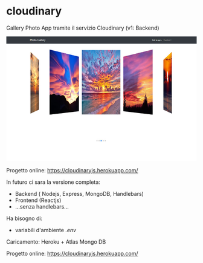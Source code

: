 # cloudinary
Gallery Photo App tramite il servizio Cloudinary (v1: Backend)

![](https://github.com/webdazer0/cloudinary/blob/master/screenshot.jpg)

Progetto online: https://cloudinaryjs.herokuapp.com/

In futuro ci sara la versione completa:
- Backend ( Nodejs, Express, MongoDB, Handlebars)
- Frontend (Reactjs)
- ...senza handlebars...

Ha bisogno di:
- variabili d'ambiente *.env*

Caricamento: Heroku + Atlas Mongo DB

Progetto online: https://cloudinaryjs.herokuapp.com/
